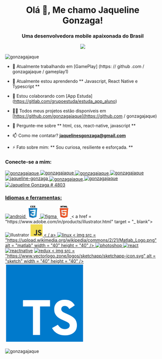 <h1 align = "center"> Olá 👋, Me chamo Jaqueline Gonzaga! </h1>
<h3 align = "center"> Uma desenvolvedora mobile apaixonada do Brasil </h3>

<p align = "center"> <img src="https://media.giphy.com/media/L1R1tvI9svkIWwpVYr/giphy.gif" /> </p>

<p align = "left">
  <img src = "https://komarev.com/ghpvc/?username=gonzagajaque&label=Profile%20views&color=0e75b6&style=flat" alt = "gonzagajaque" />
</p>

- 🔭 Atualmente trabalhando em [GamePlay] (https: // github .com / gonzagajaque / gameplay1)

- 🌱 Atualmente estou aprendendo ** Javascript, React Native e Typescript **

- 👯 Estou colaborando com [App Estuda] (https://gitlab.com/grupoestuda/estuda_app_aluno)

- 👨‍💻 Todos meus projetos estão disponíveis em [https://github.com/gonzagajaque](https://github.com / gonzagajaque)

- 💬 Pergunte-me sobre ** html, css, react-native, javascript **

- 📫 Como me contatar? **jaquelinesgonzaga@gmail.com**

- ⚡ Fato sobre mim: ** Sou curiosa, resiliente e esforçada. **

<h3 align = "left"> Conecte-se a mim: </h3>
<p align = "left">
<a href="https://codepen.io/gonzagajaque" target="blank"> <img align = "center" src = "https://raw.githubusercontent.com/rahuldkjain/github-profile-readme-generator /master/src/images/icons/Social/codepen.svg "alt =" gonzagajaque "height =" 30 "width =" 40 "/> </a>
<a href =" https://dev.to/gonzagajaque "target =" blank "> <img align =" center "src =" https://cdn.jsdelivr.net/npm/simple-icons@3.0.1/icons/dev-dot-to.svg "alt =" gonzagajaque "altura =" 30 "
<a href="https://twitter.com/gonzagajaque" target="blank"> <img align = "center" src = "https://raw.githubusercontent.com/rahuldkjain/github-profile-readme-generator /master/src/images/icons/Social/twitter.svg "alt =" gonzagajaque "height =" 30 "width =" 40 "/> </a>
<a href =" https://linkedin.com/in / gonzagajaque "target =" blank "> <img align =" center "src =" https://raw.githubusercontent.com/rahuldkjain/github-profile-readme-generator/master/src/images/icons/Social/linked -in-alt.svg "alt =" gonzagajaque "height =" 30 "width =" 40 "/> </a>
<a href =" https://stackoverflow.com/users/jaqueline-gonzaga "target =" em branco "> <img align =" center "src = "https://raw.githubusercontent.com/rahuldkjain/github-profile-readme-generator/master/src/images/icons/Social/stack-overflow.svg" alt = "jaqueline-gonzaga" height = "30 "largura =" 40 "/> </a>
<a href="https://fb.com/gonzagajaque" target="blank"> <img align = "center" src = "https://raw.githubusercontent.com/rahuldkjain/github-profile-readme-generator /master/src/images/icons/Social/facebook.svg "alt =" gonzagajaque "height =" 30 "width =" 40 "/> </a>
<a href =" https://instagram.com/gonzagajaque "target =" blank "> <img align =" center "src =" https://raw.githubusercontent.com/rahuldkjain/github-profile-readme-generator/master/src/images/icons/Social/instagram.svg "alt =" gonzagajaque "height =" 30 "width =" 40 "/> </a>
<a href="https://discord.gg/Jaqueline Gonzaga#4803" target="blank"> <img align = "center" src = "https: // raw.githubusercontent.com/rahuldkjain/github-profile-readme-generator/master/src/images/icons/Social/discord.svg "alt =" Jaqueline Gonzaga # 4803 "height =" 30 "width =" 40 "/> </ a>
</p>

<h3 align = "left"> Idiomas e ferramentas: </h3>
<p align = "left"> <a href="https://developer.android.com" target="_blank"> <img src = "https://raw.githubusercontent.com/devicons/devicon/master/ icons / android / android-original-wordmark.svg "alt =" android "width =" 40 "height =" 40 "/> </a> <a href =" https://www.w3schools.com/css/ "target =" _ blank "> <img src =" https://raw.githubusercontent.com/devicons/devicon/master/icons/css3/css3-original-wordmark.svg "alt =" css3 "width =" 40 " height = "40" /> </a> <a href="https://www.figma.com/" target="_blank"> <img src = "https://www.vectorlogo.zone/logos/ figma / figma-icon.svg "alt = "figma" width = "40" height = "40" /> </a> <a href="https://www.w3.org/html/" target="_blank"> <img src = " https://raw.githubusercontent.com/devicons/devicon/master/icons/html5/html5-original-wordmark.svg "alt =" html5 "width =" 40 "height =" 40 "/> </a> < a href = "https://www.adobe.com/in/products/illustrator.html" target = "_ blank"> <img src = "https://www.vectorlogo.zone/logos/adobe_illustrator/adobe_illustrator-icon .svg "alt =" illustrator "width =" 40 "height =" 40 "/> </a> <a href =" https://developer.mozilla.org/en-US/docs/Web/JavaScript "target = "_ em branco"> <img src = "https://raw.githubusercontent.com/devicons/devicon/master/icons/javascript/javascript-original.svg" alt = "javascript" width = "40" height = "40" /> < / a> <a href="https://www.linux.org/" target="_blank"> <img src = "https://raw.githubusercontent.com/devicons/devicon/master/icons/linux/ linux-original.svg "alt =" linux "width =" 40 "height =" 40 "/> </a> <a href="https://www.mathworks.com/" target="_blank"> < img src = "https://upload.wikimedia.org/wikipedia/commons/2/21/Matlab_Logo.png" alt = "matlab" width = "40" height = "40" /> </a> <a href = "https://www.photoshop.com/en" target = "_ blank"> <img src = "https://raw.githubusercontent.com/devicons/devicon/master/icons/photoshop/photoshop-line .svg "alt =" photoshop "width =" 40 "height =" 40 "/> </a> <a href="https://reactjs.org/" target="_blank"> <img src =" https : //raw.githubusercontent.com/devicons/devicon/master/icons/react/react-original-wordmark.svg "alt =" react "width =" 40 "height =" 40 "/> </a> <a href = "https://reactnative.dev/" target = "_ blank"> <img src = "https://reactnative.dev/img/header_logo.svg" alt = "reactnative" width = "40" height = " 40 "/></a> <a href="https://redux.js.org" target="_blank"> <img src = "https://raw.githubusercontent.com/devicons/devicon/master/icons/redux/ redux-original.svg "alt =" redux "width =" 40 "height =" 40 "/> </a> <a href="https://www.sketch.com/" target="_blank"> < img src = "https://www.vectorlogo.zone/logos/sketchapp/sketchapp-icon.svg" alt = "sketch" width = "40" height = "40" /> </a> <a href = " https://www.typescriptlang.org/ "target =" _ blank "> <img src =" https://raw.githubusercontent.com/devicons/devicon/master/icons/typescript/typescript-original.svg "alt = "typescript "largura =" 40 "altura =" 40 "/> </a> </p>

<p> <img align = "center" src = "https://github-readme-stats.vercel.app/api/top-langs?username=gonzagajaque&show_icons=true&locale=en&layout=compact" alt = "gonzagajaque" /> </p>
